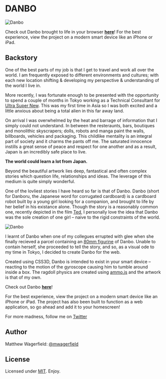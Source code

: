 # DANBO

![Danbo][help]

Check out Danbo brought to life in your browser **[here][demo]**! For the best
experience, view the project on a modern smart device like an iPhone or iPad.

## Backstory

One of the best parts of my job is that I get to travel and work all over the
world. I am frequently exposed to different environments and cultures; with each
new location shifting & developing my perspective & understanding of the world
I live in.

More recently, I was fortunate enough to be presented with the opportunity to
spend a couple of months in Tokyo working as a Technical Consultant for
[Ultra Super New][usn]. This was my first time in Asia so I was both excited and
a little anxious about being a total alien in this far away land.

On arrival I was overwhelmed by the heat and barrage of information that I
simply could not understand. In between the resteraunts, bars, boutiques and
monolithic skyscrapers; dolls, robots and manga paint the walls, billboards,
vehicles and packaging. This childlike mentality is an integral part of society
and it charms the pants off me. The saturated innocence instills a great sense
of peace and respect for one another and as a result, Japan is an incredibly
safe place to live.

**The world could learn a lot from Japan.**

Beyond the beautiful artwork lies deep, fantastical and often complex stories
which question life, relationships and ideas. The leverage of this medium is
quite simply wonderful.

One of the lovliest stories I have heard so far is that of Danbo. Danbo (short
for Danboru, the Japanese word for corrugated cardboard) is a cardboard robot
built by a young girl looking for a companion, and brought to life by her belief
in his existance alone. Though the story is a reasonably common one, recently
depicted in the film [Ted][ted], I personally love the idea that Danbo was the
sole creation of one girl – naive to the rigid constraints of the world.

![Danbo][belong]

I learnt of Danbo when one of my collegues errupted with glee when she finally
recieved a parcel containing an [80mm figurine][amazon] of Danbo. Unable to
contain herself, she proceeded to tell the story, and so, as a visual ode to my
time in Tokyo, I decided to create Danbo for the web.

Created using CSS3D, Danbo is intended to exist in your smart device – reacting
to the motion of the gyroscope causing him to tumble around inside a box. The
ragdoll physics are created using [ammo.js][ammo] and the artwork is that of my
own.

Check out Danbo **[here][demo]**!

For the best experience, view the project on a modern smart device like an
iPhone or iPad. The project has also been built to function as a web
application, so go ahead and add it to your homescreen!

For more madness, follow me on [Twitter][twitter]

## Author

Matthew Wagerfield: [@mwagerfield][twitter]

## License

Licensed under [MIT][mit]. Enjoy.

[demo]: http://wagerfield.github.com/danbo/
[twitter]: http://twitter.com/mwagerfield
[mit]: http://www.opensource.org/licenses/mit-license.php
[help]: http://farm3.staticflickr.com/2795/4522244501_42029bd8be_b.jpg
[belong]: http://farm5.staticflickr.com/4041/4205936558_25311c5472_b.jpg
[usn]: http://ultrasupernew.com/
[ted]: http://www.imdb.com/title/tt1637725/
[amazon]: http://www.amazon.com/Revoltech-Danboard-Yotsuba-Amazon-co-jp-Version/dp/B001R23RS2/ref=sr_1_1?s=toys-and-games&ie=UTF8&qid=1375591136&sr=1-1&keywords=danbo
[ammo]: https://github.com/kripken/ammo.js/
